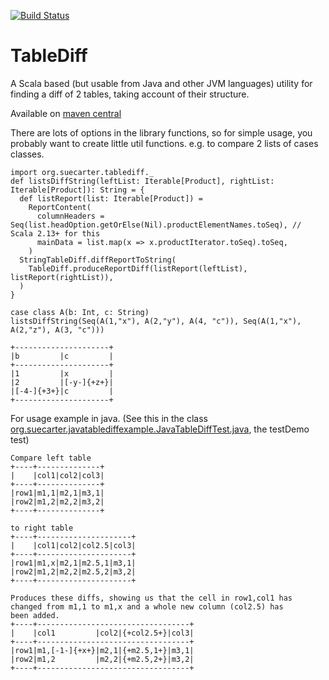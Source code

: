[![Build Status](https://github.com/smootoo/TableDiff/actions/workflows/ci.yml/badge.svg)](https://github.com/smootoo/TableDiff/actions/workflows/ci.yml)

TableDiff
=========

A Scala based (but usable from Java and other JVM languages) utility for finding a diff of 2 tables, taking account of their structure. 

Available on [maven central](http://search.maven.org/#artifactdetails|org.suecarter|tablediff_3|1.1.1|jar)

There are lots of options in the library functions, so for simple usage, you probably want to create little util functions.
e.g. to compare 2 lists of cases classes.
```
import org.suecarter.tablediff._
def listsDiffString(leftList: Iterable[Product], rightList: Iterable[Product]): String = {
  def listReport(list: Iterable[Product]) =
    ReportContent(
      columnHeaders = Seq(list.headOption.getOrElse(Nil).productElementNames.toSeq), // Scala 2.13+ for this
      mainData = list.map(x => x.productIterator.toSeq).toSeq,
    )
  StringTableDiff.diffReportToString(
    TableDiff.produceReportDiff(listReport(leftList), listReport(rightList)),
  )
}

case class A(b: Int, c: String)
listsDiffString(Seq(A(1,"x"), A(2,"y"), A(4, "c")), Seq(A(1,"x"), A(2,"z"), A(3, "c"))) 

+---------------------+
|b         |c         |
+---------------------+
|1         |x         |
|2         |[-y-]{+z+}|
|[-4-]{+3+}|c         |
+---------------------+
```
 
For usage example in java. (See this in the class [org.suecarter.javatablediffexample.JavaTableDiffTest.java](./SampleApp/src/test/java/org/suecarter/javatablediffexample/JavaTableDiffTest.java), the testDemo test)

```
Compare left table
+----+--------------+
|    |col1|col2|col3|
+----+--------------+
|row1|m1,1|m2,1|m3,1|
|row2|m1,2|m2,2|m3,2|
+----+--------------+

to right table
+----+---------------------+
|    |col1|col2|col2.5|col3|
+----+---------------------+
|row1|m1,x|m2,1|m2.5,1|m3,1|
|row2|m1,2|m2,2|m2.5,2|m3,2|
+----+---------------------+

Produces these diffs, showing us that the cell in row1,col1 has
changed from m1,1 to m1,x and a whole new column (col2.5) has 
been added.
+----+----------------------------------+
|    |col1         |col2|{+col2.5+}|col3|
+----+----------------------------------+
|row1|m1,[-1-]{+x+}|m2,1|{+m2.5,1+}|m3,1|
|row2|m1,2         |m2,2|{+m2.5,2+}|m3,2|
+----+----------------------------------+
```


